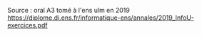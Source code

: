 
Source : oral A3 tomé à l'ens ulm en 2019 https://diplome.di.ens.fr/informatique-ens/annales/2019_InfoU-exercices.pdf

<!--stackedit_data:
eyJoaXN0b3J5IjpbLTEzODQ0Njc5OF19
-->